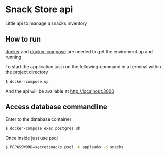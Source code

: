 # Snack Store api

Little api to manage a snacks inventory

## How to run

[docker](https://docs.docker.com/engine/installation/) and [docker-compose](https://docs.docker.com/compose/install/) are needed to get the enviroment up and running

To start the application just run the following command in a terminal within the project directory

```bash
$ docker-compose up
``` 
And the api will be available at [http://localhost:3000](http://localhost:3000)

## Access database commandline

Enter to the database container

```bash
$ docker-compose exec postgres sh
``` 

Once inside just use psql

```bash
$ PGPASSWORD=secretsnacks psql -U applaudo -d snacks
``` 